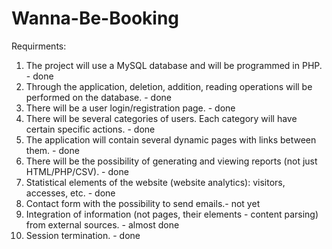 # Wanna-Be-Booking

Requirments: 
1. The project will use a MySQL database and will be programmed in PHP. - done
2. Through the application, deletion, addition, reading operations will be performed on the database. - done
3. There will be a user login/registration page. - done
4. There will be several categories of users. Each category will have certain specific actions. - done
5. The application will contain several dynamic pages with links between them. - done
6. There will be the possibility of generating and viewing reports (not just HTML/PHP/CSV). - done
7. Statistical elements of the website (website analytics): visitors, accesses, etc. - done
8. Contact form with the possibility to send emails.- not yet
9. Integration of information (not pages, their elements - content parsing) from external sources. - almost done
10. Session termination. - done

